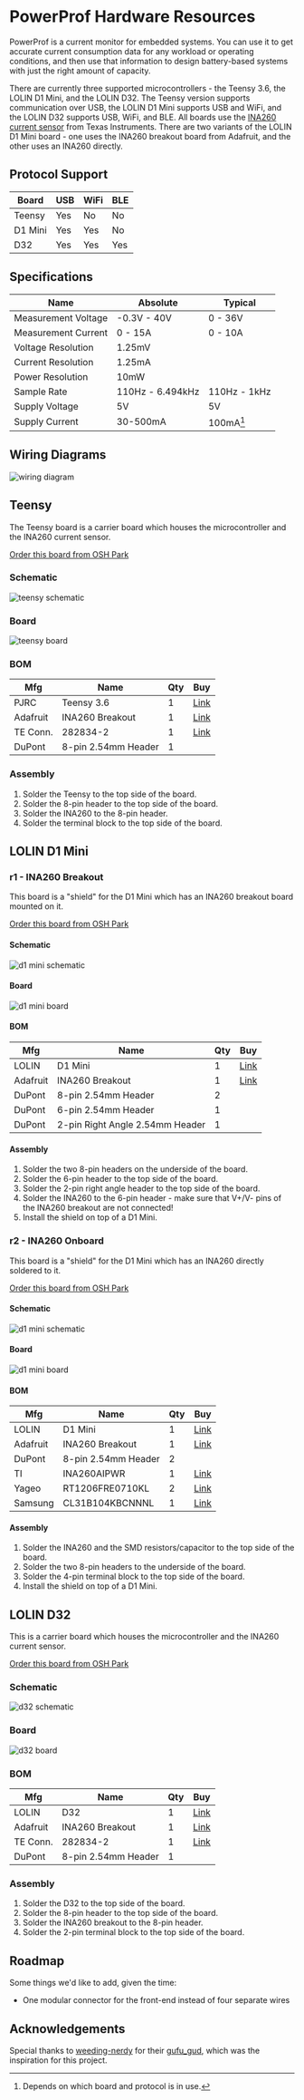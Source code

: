 # PowerProf Hardware Resources

PowerProf is a current monitor for embedded systems. You can use it to get accurate current consumption data for any workload or operating conditions, and then use that information to design battery-based systems with just the right amount of capacity.

There are currently three supported microcontrollers - the Teensy 3.6, the LOLIN D1 Mini, and the LOLIN D32. The Teensy version supports communication over USB, the LOLIN D1 Mini supports USB and WiFi, and the LOLIN D32 supports USB, WiFi, and BLE. All boards use the [INA260 current sensor](https://www.ti.com/lit/ds/symlink/ina260.pdf) from Texas Instruments. There are two variants of the LOLIN D1 Mini board - one uses the INA260 breakout board from Adafruit, and the other uses an INA260 directly.

## Protocol Support

| Board   | USB | WiFi | BLE |
| ------- | --- | ---- | --- |
| Teensy  | Yes | No   | No  |
| D1 Mini | Yes | Yes  | No  |
| D32     | Yes | Yes  | Yes |

## Specifications

| Name                | Absolute         | Typical      |
| ------------------- | ---------------- | ------------ |
| Measurement Voltage | -0.3V - 40V      | 0 - 36V      |
| Measurement Current | 0 - 15A          | 0 - 10A      |
| Voltage Resolution  | 1.25mV           |              |
| Current Resolution  | 1.25mA           |              |
| Power Resolution    | 10mW             |              |
| Sample Rate         | 110Hz - 6.494kHz | 110Hz - 1kHz |
| Supply Voltage      | 5V               | 5V           |
| Supply Current      | 30-500mA         | 100mA[^1]    |

[^1]: Depends on which board and protocol is in use.

## Wiring Diagrams

![wiring diagram](./png/wiring-diagram.png)

## Teensy

The Teensy board is a carrier board which houses the microcontroller and the INA260 current sensor.

[Order this board from OSH Park](https://oshpark.com/shared_projects/yNJN1VsL)

### Schematic

![teensy schematic](./png/teensy-schematic.png)

### Board

![teensy board](./png/teensy-board.png)

### BOM

| Mfg      | Name                | Qty | Buy                                                                                                           |
| -------- | ------------------- | --- | ------------------------------------------------------------------------------------------------------------- |
| PJRC     | Teensy 3.6          | 1   | [Link](https://www.pjrc.com/store/teensy36.html)                                                              |
| Adafruit | INA260 Breakout     | 1   | [Link](https://www.mouser.com/ProductDetail/Adafruit/4226?qs=PzGy0jfpSMvb8foRR1BpJA%3D%3D)                    |
| TE Conn. | 282834-2            | 1   | [Link](https://www.mouser.com/ProductDetail/TE-Connectivity/282834-2?qs=A%252Bip%252BNCYi6N8cVKuk8xDog%3D%3D) |
| DuPont   | 8-pin 2.54mm Header | 1   |                                                                                                               |

### Assembly

1. Solder the Teensy to the top side of the board.
2. Solder the 8-pin header to the top side of the board.
3. Solder the INA260 to the 8-pin header.
4. Solder the terminal block to the top side of the board.

## LOLIN D1 Mini

### r1 - INA260 Breakout

This board is a "shield" for the D1 Mini which has an INA260 breakout board mounted on it.

[Order this board from OSH Park](https://oshpark.com/shared_projects/ZZhTuBfp)

#### Schematic

![d1 mini schematic](./png/d1-mini-schematic.png)

#### Board

![d1 mini board](./png/d1-mini-board.png)

#### BOM

| Mfg      | Name                            | Qty | Buy                                                                                        |
| -------- | ------------------------------- | --- | ------------------------------------------------------------------------------------------ |
| LOLIN    | D1 Mini                         | 1   | [Link](https://www.wemos.cc/en/latest/d1/d1_mini.html)                                     |
| Adafruit | INA260 Breakout                 | 1   | [Link](https://www.mouser.com/ProductDetail/Adafruit/4226?qs=PzGy0jfpSMvb8foRR1BpJA%3D%3D) |
| DuPont   | 8-pin 2.54mm Header             | 2   |                                                                                            |
| DuPont   | 6-pin 2.54mm Header             | 1   |                                                                                            |
| DuPont   | 2-pin Right Angle 2.54mm Header | 1   |                                                                                            |

#### Assembly

1. Solder the two 8-pin headers on the underside of the board.
2. Solder the 6-pin header to the top side of the board.
3. Solder the 2-pin right angle header to the top side of the board.
4. Solder the INA260 to the 6-pin header - make sure that V+/V- pins of the INA260 breakout are not connected!
5. Install the shield on top of a D1 Mini.

### r2 - INA260 Onboard

This board is a "shield" for the D1 Mini which has an INA260 directly soldered to it.

[Order this board from OSH Park](https://oshpark.com/shared_projects/kBgNvwmK)

#### Schematic

![d1 mini schematic](./png/d1-mini-r2-schematic.png)

#### Board

![d1 mini board](./png/d1-mini-r2-board.png)

#### BOM

| Mfg      | Name                | Qty | Buy                                                                                        |
| -------- | ------------------- | --- | ------------------------------------------------------------------------------------------ |
| LOLIN    | D1 Mini             | 1   | [Link](https://www.wemos.cc/en/latest/d1/d1_mini.html)                                     |
| Adafruit | INA260 Breakout     | 1   | [Link](https://www.mouser.com/ProductDetail/Adafruit/4226?qs=PzGy0jfpSMvb8foRR1BpJA%3D%3D) |
| DuPont   | 8-pin 2.54mm Header | 2   |                                                                                            |
| TI       | INA260AIPWR         | 1   | [Link](https://www.mouser.com/ProductDetail/595-INA260AIPWR)                               |
| Yageo    | RT1206FRE0710KL     | 2   | [Link](https://www.mouser.com/ProductDetail/603-RT1206FRE0710KL)                           |
| Samsung  | CL31B104KBCNNNL     | 1   | [Link](https://www.mouser.com/ProductDetail/187-CL31B104KBCNNNL)                           |

#### Assembly

1. Solder the INA260 and the SMD resistors/capacitor to the top side of the board.
2. Solder the two 8-pin headers to the underside of the board.
3. Solder the 4-pin terminal block to the top side of the board.
4. Install the shield on top of a D1 Mini.

## LOLIN D32

This is a carrier board which houses the microcontroller and the INA260 current sensor.

[Order this board from OSH Park](https://oshpark.com/shared_projects/jJYH4pyw)

### Schematic

![d32 schematic](./png/d32-schematic.png)

### Board

![d32 board](./png/d32-board.png)

### BOM

| Mfg      | Name                | Qty | Buy                                                                                                           |
| -------- | ------------------- | --- | ------------------------------------------------------------------------------------------------------------- |
| LOLIN    | D32                 | 1   | [Link](https://www.aliexpress.com/item/32808551116.html)                                                      |
| Adafruit | INA260 Breakout     | 1   | [Link](https://www.mouser.com/ProductDetail/Adafruit/4226?qs=PzGy0jfpSMvb8foRR1BpJA%3D%3D)                    |
| TE Conn. | 282834-2            | 1   | [Link](https://www.mouser.com/ProductDetail/TE-Connectivity/282834-2?qs=A%252Bip%252BNCYi6N8cVKuk8xDog%3D%3D) |
| DuPont   | 8-pin 2.54mm Header | 1   |                                                                                                               |

### Assembly

1. Solder the D32 to the top side of the board.
2. Solder the 8-pin header to the top side of the board.
3. Solder the INA260 breakout to the 8-pin header.
4. Solder the 2-pin terminal block to the top side of the board.

## Roadmap

Some things we'd like to add, given the time:

- One modular connector for the front-end instead of four separate wires

## Acknowledgements

Special thanks to [weeding-nerdy](https://github.com/weeding-nerdy) for their [gufu_gud](https://github.com/weeding-nerdy/gufu_gud), which was the inspiration for this project.
